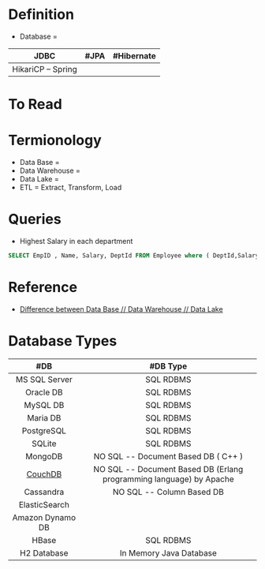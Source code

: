 # Definition
* Database =

| JDBC | #JPA | #Hibernate |
| :---: | :---: | :---: |
| HikariCP – Spring  |  |  |
# To Read
# Termionology
* Data Base =
* Data Warehouse = 
* Data Lake = 
* ETL = Extract, Transform, Load
# Queries
* Highest Salary in each department
```sql
SELECT EmpID , Name, Salary, DeptId FROM Employee where ( DeptId,Salary ) in ( select DeptId, max(salary) from Employee group by DeptId )
```

# Reference
* [Difference between Data Base // Data Warehouse // Data Lake](https://www.youtube.com/watch?v=WgIbvkyY4mI)

# Database Types
| #DB | #DB Type | 
| :---: | :---: | 
| MS SQL Server  | SQL RDBMS |
| Oracle DB   | SQL RDBMS |
| MySQL DB   | SQL RDBMS |
| Maria DB  | SQL RDBMS |
| PostgreSQL   | SQL RDBMS |
| SQLite  | SQL RDBMS |
| MongoDB   | NO SQL -- Document Based DB ( C++ )  | 
| [CouchDB](https://www.javatpoint.com/couchdb-tutorial)   | NO SQL -- Document Based DB (Erlang programming language) by Apache  | 
| Cassandra  | NO SQL -- Column Based DB  | 
| ElasticSearch  |  | 
| Amazon Dynamo DB   |  | 
| HBase  | SQL RDBMS | 
| H2 Database   | In Memory Java Database  | 

